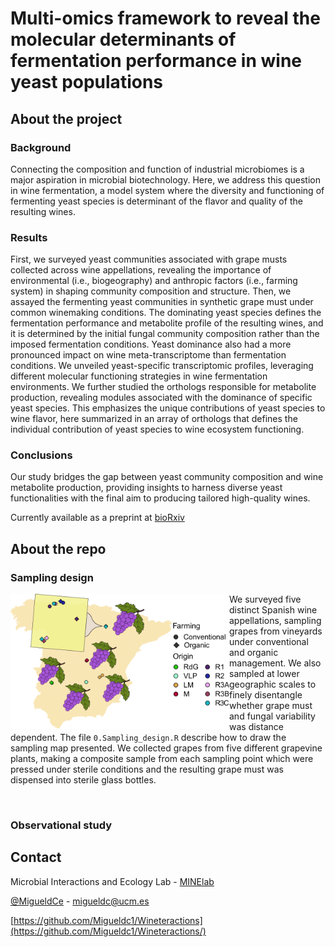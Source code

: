 # Multi-omics framework to reveal the molecular determinants of fermentation performance in wine yeast populations

## About the project
### Background
Connecting the composition and function of industrial microbiomes is a major aspiration in microbial biotechnology. Here, we address this question in wine fermentation, a model system where the diversity and functioning of fermenting yeast species is determinant of the flavor and quality of the resulting wines.
### Results
First, we surveyed yeast communities associated with grape musts collected across wine appellations, revealing the importance of environmental (i.e., biogeography) and anthropic factors (i.e., farming system) in shaping community composition and structure. Then, we assayed the fermenting yeast communities in synthetic grape must under common winemaking conditions. The dominating yeast species defines the fermentation performance and metabolite profile of the resulting wines, and it is determined by the initial fungal community composition rather than the imposed fermentation conditions. Yeast dominance also had a more pronounced impact on wine meta-transcriptome than fermentation conditions. We unveiled yeast-specific transcriptomic profiles, leveraging different molecular functioning strategies in wine fermentation environments. We further studied the orthologs responsible for metabolite production, revealing modules associated with the dominance of specific yeast species. This emphasizes the unique contributions of yeast species to wine flavor, here summarized in an array of orthologs that defines the individual contribution of yeast species to wine ecosystem functioning. 
### Conclusions
Our study bridges the gap between yeast community composition and wine metabolite production, providing insights to harness diverse yeast functionalities with the final aim to producing tailored high-quality wines.

Currently available as a preprint at [bioRxiv](https://doi.org/10.1101/2023.12.02.569693)

## About the repo

### Sampling design

<img src="/Figures/Map.png" width="350" align="left"> </img>  We surveyed five distinct Spanish wine appellations, sampling grapes from vineyards under conventional and organic management. We also sampled at lower geographic scales to finely disentangle whether grape must and fungal variability was distance dependent. The file `0.Sampling_design.R` describe how to draw the sampling map presented. We collected grapes from five different grapevine plants, making a composite sample from each sampling point which were pressed under sterile conditions and the resulting grape must was dispensed into sterile glass bottles. 

<br clear="left"/>

### Observational study




## Contact

Microbial Interactions and Ecology Lab - [MINElab](http://minelab.bioucm.es/)

[@MigueldCe](https://twitter.com/MigueldCe) - migueldc@ucm.es

[https://github.com/Migueldc1/Wineteractions](https://github.com/Migueldc1/Wineteractions/)
